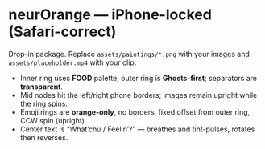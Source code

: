 # neurOrange — iPhone-locked (Safari-correct)
Drop-in package. Replace `assets/paintings/*.png` with your images and `assets/placeholder.mp4` with your clip.

- Inner ring uses **FOOD** palette; outer ring is **Ghosts-first**; separators are **transparent**.
- Mid nodes hit the left/right phone borders; images remain upright while the ring spins.
- Emoji rings are **orange-only**, no borders, fixed offset from outer ring, CCW spin (upright).
- Center text is “What’chu / Feelin’?” — breathes and tint-pulses, rotates then reverses.
